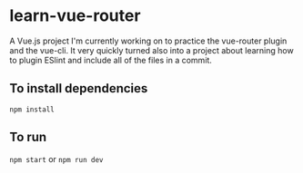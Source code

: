 # learn-vue-router
A Vue.js project I'm currently working on to practice the vue-router plugin and the vue-cli.
It very quickly turned also into a project about learning how to plugin ESlint and include all of the files in a commit.

## To install dependencies

`npm install`

## To run

`npm start` or `npm run dev`
